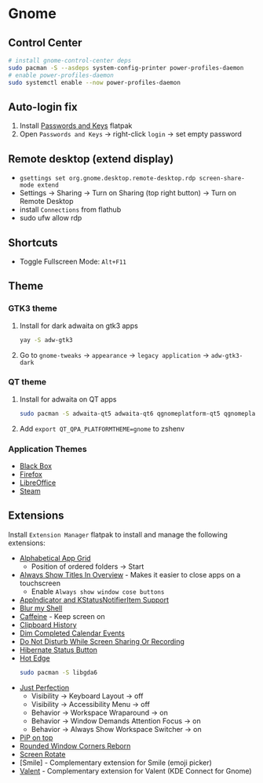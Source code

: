 # Gnome

## Control Center

```sh
# install gnome-control-center deps
sudo pacman -S --asdeps system-config-printer power-profiles-daemon
# enable power-profiles-daemon
sudo systemctl enable --now power-profiles-daemon
```

## Auto-login fix

1. Install [Passwords and Keys](https://flathub.org/apps/org.gnome.seahorse.Application) flatpak
2. Open `Passwords and Keys` -> right-click `login` -> set empty password


## Remote desktop (extend display)

- `gsettings set org.gnome.desktop.remote-desktop.rdp screen-share-mode extend`
- Settings -> Sharing -> Turn on Sharing (top right button) -> Turn on Remote Desktop
- install `Connections` from flathub
- sudo ufw allow rdp

## Shortcuts

- Toggle Fullscreen Mode: `Alt+F11`

## Theme

### GTK3 theme

1. Install for dark adwaita on gtk3 apps
   ```sh
   yay -S adw-gtk3
   ```
2. Go to `gnome-tweaks` -> `appearance` -> `legacy application` -> `adw-gtk3-dark`

### QT theme

1. Install for adwaita on QT apps
   ```sh
   sudo pacman -S adwaita-qt5 adwaita-qt6 qgnomeplatform-qt5 qgnomeplatform-qt6
   ```
2. Add `export QT_QPA_PLATFORMTHEME=gnome` to zshenv

### Application Themes

- [Black Box](../blackbox/README.md#Theme)
- [Firefox](../firefox/README.md#Theme)
- [LibreOffice](../libreoffice/README.md#Theme)
- [Steam](../steam/README.md#Theme)

## Extensions

Install `Extension Manager` flatpak to install and manage the following extensions:

- [Alphabetical App Grid]
  - Position of ordered folders -> Start
- [Always Show Titles In Overview] - Makes it easier to close apps on a touchscreen
  - Enable `Always show window cose buttons`
- [AppIndicator and KStatusNotifierItem Support]
- [Blur my Shell]
- [Caffeine] - Keep screen on
- [Clipboard History]
- [Dim Completed Calendar Events]
- [Do Not Disturb While Screen Sharing Or Recording]
- [Hibernate Status Button]
- [Hot Edge]
  ```sh
  sudo pacman -S libgda6
  ```
- [Just Perfection]
  - Visibility -> Keyboard Layout -> off
  - Visibility -> Accessibility Menu -> off
  - Behavior -> Workspace Wraparound -> on
  - Behavior -> Window Demands Attention Focus -> on
  - Behavior -> Always Show Workspace Switcher -> on
- [PiP on top]
- [Rounded Window Corners Reborn]
- [Screen Rotate]
- [Smile] - Complementary extension for Smile (emoji picker)
- [Valent](../valent/README.md) - Complementary extension for Valent (KDE Connect for Gnome)




[Alphabetical App Grid]: https://extensions.gnome.org/extension/4269/alphabetical-app-grid/
[Always Show Titles In Overview]: https://extensions.gnome.org/extension/1689/always-show-titles-in-overview/
[AppIndicator and KStatusNotifierItem Support]: https://extensions.gnome.org/extension/615/appindicator-support/
[Blur my Shell]: https://extensions.gnome.org/extension/3193/blur-my-shell/
[Caffeine]: https://extensions.gnome.org/extension/517/caffeine/
[Clipboard History]: https://extensions.gnome.org/extension/4839/clipboard-history/
[Dim Completed Calendar Events]: https://extensions.gnome.org/extension/5979/dim-completed-calendar-events/
[Do Not Disturb While Screen Sharing Or Recording]: https://extensions.gnome.org/extension/5985/do-not-disturb-while-screen-sharing-or-recording/
[GSConnect]: https://extensions.gnome.org/extension/1319/gsconnect/
[Hibernate Status Button]: https://extensions.gnome.org/extension/755/hibernate-status-button/
[Hot Edge]: https://extensions.gnome.org/extension/4222/hot-edge/
[Improved OSK]: https://extensions.gnome.org/extension/4413/improved-osk/
[Just Perfection]: https://extensions.gnome.org/extension/3843/just-perfection/
[PiP on top]: https://extensions.gnome.org/extension/4691/pip-on-top/
[Rounded Window Corners Reborn]: https://extensions.gnome.org/extension/7048/rounded-window-corners-reborn/
[Screen Rotate]: https://extensions.gnome.org/extension/5389/screen-rotate/
[Smile - complementary extension]: https://extensions.gnome.org/extension/6096/smile-complementary-extension/
